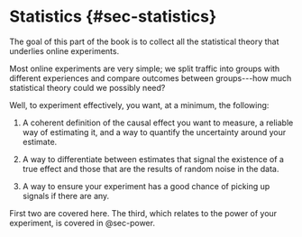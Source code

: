 # Statistics {#sec-statistics}

The goal of this part of the book is to collect all the statistical theory that
underlies online experiments.

Most online experiments are very simple; we split traffic into groups with
different experiences and compare outcomes between groups---how much
statistical theory could we possibly need?

Well, to experiment effectively, you want, at a minimum, the following:

1. A coherent definition of the causal effect you want to measure, a
   reliable way of estimating it, and a way to quantify the uncertainty around
   your estimate.

2. A way to differentiate between estimates that signal the existence of a true
   effect and those that are the results of random noise in the data.

3. A way to ensure your experiment has a good chance of picking up signals if
   there are any.

First two are covered here. The third, which relates to the power of your
experiment, is covered in @sec-power.

